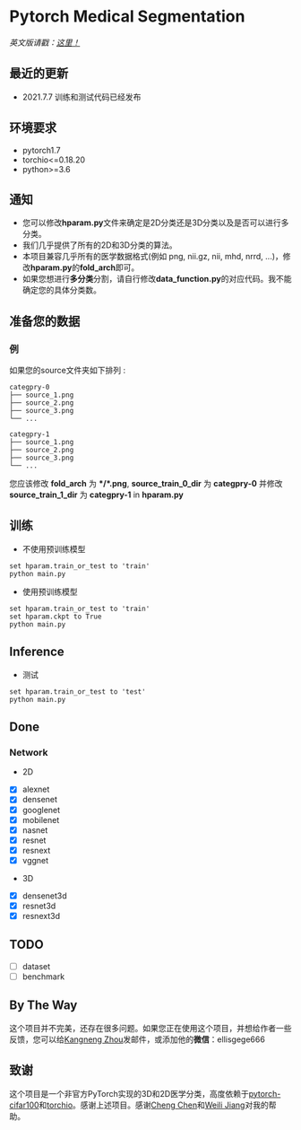 # Pytorch Medical Segmentation
<i>英文版请戳：<a href='https://github.com/MontaEllis/Pytorch-Medical-Classification/blob/master/README.md'>这里！</a></i><br />


## 最近的更新
* 2021.7.7 训练和测试代码已经发布


## 环境要求
* pytorch1.7
* torchio<=0.18.20
* python>=3.6

## 通知
* 您可以修改**hparam.py**文件来确定是2D分类还是3D分类以及是否可以进行多分类。
* 我们几乎提供了所有的2D和3D分类的算法。
* 本项目兼容几乎所有的医学数据格式(例如 png, nii.gz, nii, mhd, nrrd, ...)，修改**hparam.py**的**fold_arch**即可。
* 如果您想进行**多分类**分割，请自行修改**data_function.py**的对应代码。我不能确定您的具体分类数。



## 准备您的数据
### 例
如果您的source文件夹如下排列 :
```
categpry-0
├── source_1.png
├── source_2.png
├── source_3.png
└── ...
```

```
categpry-1
├── source_1.png
├── source_2.png
├── source_3.png
└── ...
```

您应该修改 **fold_arch** 为 **\*/\*.png**, **source_train_0_dir** 为 **categpry-0** 并修改 **source_train_1_dir** 为 **categpry-1** in **hparam.py**



## 训练
* 不使用预训练模型
```
set hparam.train_or_test to 'train'
python main.py
```
* 使用预训练模型
```
set hparam.train_or_test to 'train'
set hparam.ckpt to True
python main.py
```
  
## Inference
* 测试
```
set hparam.train_or_test to 'test'
python main.py
```



## Done
### Network
* 2D
- [x] alexnet
- [x] densenet
- [x] googlenet
- [x] mobilenet
- [x] nasnet
- [x] resnet
- [x] resnext
- [x] vggnet
* 3D
- [x] densenet3d
- [x] resnet3d
- [x] resnext3d

## TODO
- [ ] dataset
- [ ] benchmark

## By The Way
这个项目并不完美，还存在很多问题。如果您正在使用这个项目，并想给作者一些反馈，您可以给[Kangneng Zhou](elliszkn@163.com)发邮件，或添加他的**微信**：ellisgege666

## 致谢
这个项目是一个非官方PyTorch实现的3D和2D医学分类，高度依赖于[pytorch-cifar100](https://github.com/weiaicunzai/pytorch-cifar100)和[torchio](https://github.com/fepegar/torchio)。感谢上述项目。感谢[Cheng Chen](b20170310@xs.ustb.edu.cn)和[Weili Jiang](1379252229@qq.com)对我的帮助。

